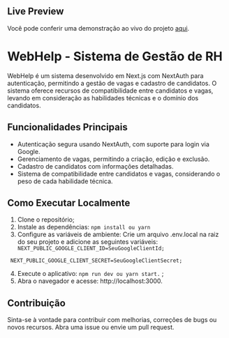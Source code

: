 ## Live Preview

Você pode conferir uma demonstração ao vivo do projeto [aqui](https://webhelp-antd.vercel.app/).

# WebHelp - Sistema de Gestão de RH

WebHelp é um sistema desenvolvido em Next.js com NextAuth para autenticação, permitindo a gestão de vagas e cadastro de candidatos.
O sistema oferece recursos de compatibilidade entre candidatos e vagas, levando em consideração as habilidades técnicas e o domínio dos candidatos.

## Funcionalidades Principais

- Autenticação segura usando NextAuth, com suporte para login via Google.
- Gerenciamento de vagas, permitindo a criação, edição e exclusão.
- Cadastro de candidatos com informações detalhadas.
- Sistema de compatibilidade entre candidatos e vagas, considerando o peso de cada habilidade técnica.


## Como Executar Localmente

1. Clone o repositório;
2. Instale as dependências: 
``` npm install ou yarn ``` 
3. Configure as variáveis de ambiente: Crie um arquivo .env.local na raiz do seu projeto e adicione as seguintes variáveis:
``` NEXT_PUBLIC_GOOGLE_CLIENT_ID=SeuGoogleClientId;``` 

``` NEXT_PUBLIC_GOOGLE_CLIENT_SECRET=SeuGoogleClientSecret;```
 
4. Execute o aplicativo: ```npm run dev ou yarn start.``` ;
5. Abra o navegador e acesse: http://localhost:3000.

## Contribuição
Sinta-se à vontade para contribuir com melhorias, correções de bugs ou novos recursos. Abra uma issue ou envie um pull request.